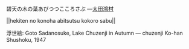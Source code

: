 碧天の木の葉あびつつこころさぶ
—[太田鴻村](https://ja.wikipedia.org/wiki/太田鴻村)

||hekiten no konoha abitsutsu kokoro sabu||

浮世絵: Goto Sadanosuke, Lake Chuzenji in Autumn — chuzenji Ko-han Shushoku, 1947